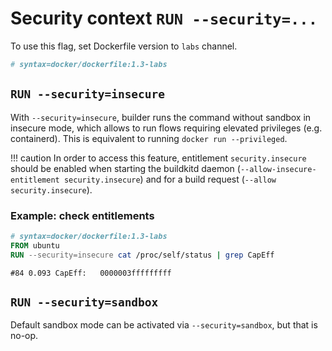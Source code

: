 # Security context `RUN --security=...`

To use this flag, set Dockerfile version to `labs` channel.

```dockerfile
# syntax=docker/dockerfile:1.3-labs
```

## `RUN --security=insecure`

With `--security=insecure`, builder runs the command without sandbox in insecure
mode, which allows to run flows requiring elevated privileges (e.g. containerd).
This is equivalent to running `docker run --privileged`.

!!! caution
    In order to access this feature, entitlement
    `security.insecure` should be enabled when starting the buildkitd daemon
    (`--allow-insecure-entitlement security.insecure`) and for a build request
    (`--allow security.insecure`).

### Example: check entitlements

```dockerfile
# syntax=docker/dockerfile:1.3-labs
FROM ubuntu
RUN --security=insecure cat /proc/self/status | grep CapEff
```
```text
#84 0.093 CapEff:	0000003fffffffff
```

## `RUN --security=sandbox`

Default sandbox mode can be activated via `--security=sandbox`, but that is no-op.
